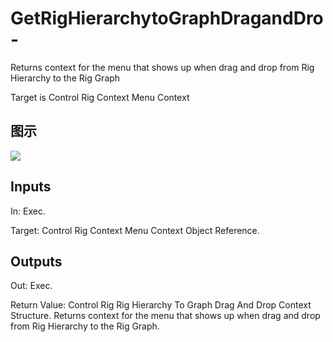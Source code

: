 # GetRigHierarchytoGraphDragandDro-

Returns context for the menu that shows up when drag and drop from Rig Hierarchy to the Rig Graph

Target is Control Rig Context Menu Context

## 图示

![]($-20221218-18324852.png)

## Inputs

In: Exec.

Target: Control Rig Context Menu Context Object Reference.  

## Outputs

Out: Exec.

Return Value: Control Rig Rig Hierarchy To Graph Drag And Drop Context Structure. Returns context for the menu that shows up when drag and drop from Rig Hierarchy to the Rig Graph.

